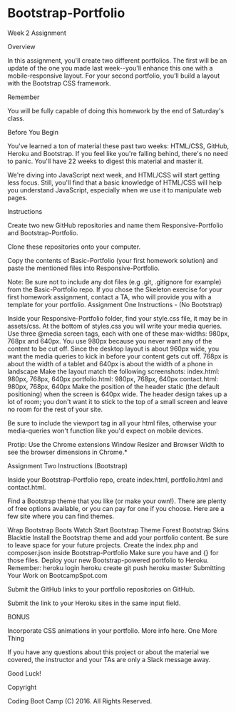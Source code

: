 # Bootstrap-Portfolio

Week 2 Assignment

Overview

In this assignment, you'll create two different portfolios. The first will be an update of the one you made last week--you'll enhance this one with a mobile-responsive layout. For your second portfolio, you’ll build a layout with the Bootstrap CSS framework.

Remember

You will be fully capable of doing this homework by the end of Saturday's class.

Before You Begin

You've learned a ton of material these past two weeks: HTML/CSS, GitHub, Heroku and Bootstrap. If you feel like you're falling behind, there's no need to panic. You'll have 22 weeks to digest this material and master it.

We're diving into JavaScript next week, and HTML/CSS will start getting less focus. Still, you'll find that a basic knowledge of HTML/CSS will help you understand JavaScript, especially when we use it to manipulate web pages.

Instructions

Create two new GitHub repositories and name them Responsive-Portfolio and Bootstrap-Portfolio.

Clone these repositories onto your computer.

Copy the contents of Basic-Portfolio (your first homework solution) and paste the mentioned files into Responsive-Portfolio.

Note: Be sure not to include any dot files (e.g .git, .gitignore for example) from the Basic-Portfolio repo.
If you chose the Skeleton exercise for your first homework assignment, contact a TA, who will provide you with a template for your portfolio.
Assignment One Instructions - (No Bootstrap)

Inside your Responsive-Portfolio folder, find your style.css file, it may be in assets/css. At the bottom of styles.css you will write your media queries.
Use three @media screen tags, each with one of these max-widths: 980px, 768px and 640px.
You use 980px because you never want any of the content to be cut off. Since the desktop layout is about 960px wide, you want the media queries to kick in before your content gets cut off.
768px is about the width of a tablet and 640px is about the width of a phone in landscape
Make the layout match the following screenshots:
index.html: 980px, 768px, 640px
portfolio.html: 980px, 768px, 640px
contact.html: 980px, 768px, 640px
Make the position of the header static (the default positioning) when the screen is 640px wide. The header design takes up a lot of room; you don't want it to stick to the top of a small screen and leave no room for the rest of your site.

Be sure to include the viewport tag in all your html files, otherwise your media-queries won't function like you'd expect on mobile devices.

Protip: Use the Chrome extensions Window Resizer and Browser Width to see the browser dimensions in Chrome.*

Assignment Two Instructions (Bootstrap)

Inside your Bootstrap-Portfolio repo, create index.html, portfolio.html and contact.html.

Find a Bootstrap theme that you like (or make your own!). There are plenty of free options available, or you can pay for one if you choose. Here are a few site where you can find themes.

Wrap Bootstrap
Boots Watch
Start Bootstrap
Theme Forest
Bootstrap Skins
Blacktie
Install the Bootstrap theme and add your portfolio content.
Be sure to leave space for your future projects.
Create the index.php and composer.json inside Bootstrap-Portfolio
Make sure you have <?php include_once("yourFileNameHere"); ?> and {} for those files.
Deploy your new Bootstrap-powered portfolio to Heroku. Remember:
heroku login
heroku create
git push heroku master
Submitting Your Work on BootcampSpot.com

Submit the GitHub links to your portfolio repositories on GitHub.

Submit the link to your Heroku sites in the same input field.

BONUS

Incorporate CSS animations in your portfolio. More info here.
One More Thing

If you have any questions about this project or about the material we covered, the instructor and your TAs are only a Slack message away.

Good Luck!

Copyright

Coding Boot Camp (C) 2016. All Rights Reserved.
